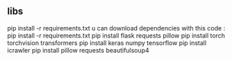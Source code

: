 ## libs
pip install -r requirements.txt
u can download dependencies with this code : pip install -r requirements.txt
pip install flask requests pillow
pip install torch torchvision transformers
pip install keras numpy tensorflow
pip install icrawler
pip install pillow requests beautifulsoup4